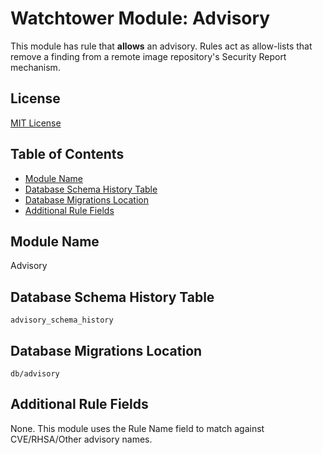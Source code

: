 # Watchtower Module: Advisory

This module has rule that **allows** an advisory. Rules act as allow-lists that remove a finding from a remote image repository's Security Report mechanism.

## License

[MIT License](https://opensource.org/licenses/MIT)

## Table of Contents

- [Module Name](#module-name)
- [Database Schema History Table](#database-schema-history-table)
- [Database Migrations Location](#database-migrations-location)
- [Additional Rule Fields](#additional-rule-fields)

## Module Name

Advisory

## Database Schema History Table

`advisory_schema_history`

## Database Migrations Location

`db/advisory`

## Additional Rule Fields

None. This module uses the Rule Name field to match against CVE/RHSA/Other advisory names.
